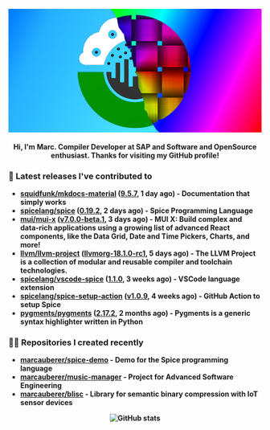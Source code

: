 <p align="center">
	<img src="https://raw.githubusercontent.com/marcauberer/marcauberer/master/images/frontpage-image.jpg">
	<br><br>
	<b>Hi, I'm Marc. Compiler Developer at SAP and Software and OpenSource enthusiast. Thanks for visiting my GitHub profile!
</p>

### 🚀 Latest releases I've contributed to


- [squidfunk/mkdocs-material](https://github.com/squidfunk/mkdocs-material) ([9.5.7](https://github.com/squidfunk/mkdocs-material/releases/tag/9.5.7), 1 day ago) - Documentation that simply works
- [spicelang/spice](https://github.com/spicelang/spice) ([0.19.2](https://github.com/spicelang/spice/releases/tag/0.19.2), 2 days ago) - Spice Programming Language
- [mui/mui-x](https://github.com/mui/mui-x) ([v7.0.0-beta.1](https://github.com/mui/mui-x/releases/tag/v7.0.0-beta.1), 3 days ago) - MUI X: Build complex and data-rich applications using a growing list of advanced React components, like the Data Grid, Date and Time Pickers, Charts, and more!
- [llvm/llvm-project](https://github.com/llvm/llvm-project) ([llvmorg-18.1.0-rc1](https://github.com/llvm/llvm-project/releases/tag/llvmorg-18.1.0-rc1), 5 days ago) - The LLVM Project is a collection of modular and reusable compiler and toolchain technologies.
- [spicelang/vscode-spice](https://github.com/spicelang/vscode-spice) ([1.1.0](https://github.com/spicelang/vscode-spice/releases/tag/1.1.0), 3 weeks ago) - VSCode language extension
- [spicelang/spice-setup-action](https://github.com/spicelang/spice-setup-action) ([v1.0.9](https://github.com/spicelang/spice-setup-action/releases/tag/v1.0.9), 4 weeks ago) - GitHub Action to setup Spice 
- [pygments/pygments](https://github.com/pygments/pygments) ([2.17.2](https://github.com/pygments/pygments/releases/tag/2.17.2), 2 months ago) - Pygments is a generic syntax highlighter written in Python

### 👨‍💻 Repositories I created recently
- [marcauberer/spice-demo](https://github.com/marcauberer/spice-demo) - Demo for the Spice programming language
- [marcauberer/music-manager](https://github.com/marcauberer/music-manager) - Project for Advanced Software Engineering
- [marcauberer/blisc](https://github.com/marcauberer/blisc) - Library for semantic binary compression with IoT sensor devices

<p align="center">
	<img src="https://github-readme-stats.vercel.app/api?username=marcauberer&show_icons=true&theme=dark" alt="GitHub stats">
</p>

